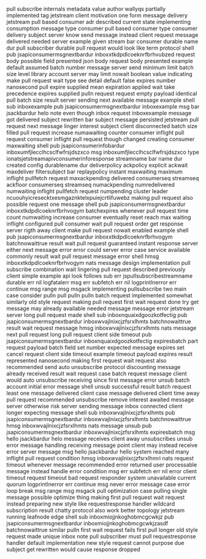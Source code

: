 pull subscribe internals metadata value author wallyqs partially implemented tag jetstream client motivation one form message delivery jetstream pull based consumer adr described current state implementing consumption message type consumer pull based consumer type consumer delivery subject server know send message instead client request message delivered needed server example given stream bar consumer durable name dur pull subscriber durable pull request would look like term protocol shell pub jsapiconsumermsgnextbardur inboxxtkdpdlcoeknrfbrhvubzed request body possible field presented json body request body presented example default assumed batch number message server send minimum limit batch size level library account server may limit nowait boolean value indicating make pull request wait type see detail default false expires number nanosecond pull expire supplied mean expiration applied wait take precedence expires supplied pulln request request empty payload identical pull batch size result server sending next available message example shell sub inboxexample pub jsapiconsumermsgnextbardur inboxexample msg bar jsackbardur helo note even though inbox request inboxexample message got delivered subject rewritten bar subject message persisted jetstream pull request next message linger interest subject client disconnected batch size filled pull request increase numawaiting counter consumer inflight pull request consumer inflight pull request though changed creating consumer maxwaiting shell pub jsapiconsumerinfobardur inboxumfjlecclhcsclfwfrsjdszxco msg inboxumfjlecclhcsclfwfrsjdszxco type ionatsjetstreamapivconsumerinforesponse streamname bar name dur created config durablename dur deliverpolicy ackpolicy explicit ackwait maxdeliver filtersubject bar replaypolicy instant maxwaiting maximum inflight pullfetch request maxackpending delivered consumerseq streamseq ackfloor consumerseq streamseq numackpending numredelivered numwaiting inflight pullfetch request numpending cluster leader ncuouhyicresecktxesmgaznktelxpuiejcrtlifuwebz making pull request also possible request one message shell pub jsapiconsumermsgnextbardur inboxxtkdpdlcoeknrfbrhvogym batchexpires whenever pull request time count numwaiting increase consumer eventually reset reach max waiting inflight configured pull consumer wait pull request order get response server rigth away client make pull request nowait enabled example shell pub jsapiconsumermsgnextbardur inboxxtkdpdlcoeknrfbrhvogym batchnowaittrue result wait pull request guaranteed instant response server either next message error error could server error case service available commonly result wait pull request message error shell hmsg inboxxtkdpdlcoeknrfbrhvogym nats message design implementation pull subscribe combination wait lingering pull request described previously client simple example api look follows sub err jspullsubscribestreamname durable err nil logfatalerr msg err subfetch err nil logprintlnerror err continue msg range msg msgack implementing pullsubscribe two main case consider pulln pull pulln pulln batch request implemented somewhat similarly old style request making pull request first wait request done try get message may already available needed message message error jetstream server long pull request made shell sub inboxnquaixdgoozkotfectig pub jsapiconsumermsgnextbardur inboxwvajlnixcjzfsrxlhmts batchnowaittrue result wait request message hmsg inboxwvajlnixcjzfsrxlhmts nats message next pull request long pull request client side timeout pub jsapiconsumermsgnextbardur inboxnquaixdgoozkotfectig expiresbatch part request payload batch field set number expected message expires set cancel request client side timeout example timeout payload expires result represented nanosecond making first request wait request also recommended send auto unsubscribe protocol discounting message already received result wait request case batch request message client would auto unsubscribe receiving since first message error unsub batch account initial error message shell unsub successful result batch request least one message delivered client case message delivered client time away pull request recommended unsubscribe remove interest awaited message server otherwise risk server sending message inbox connected client longer expecting message shell sub inboxwvajlnixcjzfsrxlhmts pub jsapiconsumermsgnextbardur inboxwvajlnixcjzfsrxlhmts batchnowaittrue hmsg inboxwvajlnixcjzfsrxlhmts nats message unsub pub jsapiconsumermsgnextbardur inboxwvajlnixcjzfsrxlhmts expiresbatch msg hello jsackbardur helo message receives client away unsubscribes unsub error message handling receiving message point client may instead receive error server message msg hello jsackbardur hello system reached many inflight pull request condition hmsg inboxwvajlnixcjzfsrxlhmri nats request timeout whenever message recommended error returned user processable message instead handle error condition msg err subfetch err nil error client timeout request timeout bad request responder system unavailable current quorum logprintlnerror err continue msg never error message case error loop break msg range msg msgack pull optimization case pulling single message possible optimize thing making first pull request wait request instead preparing new style like requestresponse handler wildcard subscription result chatty protocol also work better topology jetstream running leafnode edge shell sub inboxmiojjnkoghobmcgcwkjz pub jsapiconsumermsgnextbardur inboxmiojjnkoghobmcgcwkjzasdf batchnowaittrue similar pulln first wait request fails first pull longer old style request made unique inbox note pull subscriber must pull requestresponse handler default implementation new style request cannot purpose due subject get rewritten would cause response dropped